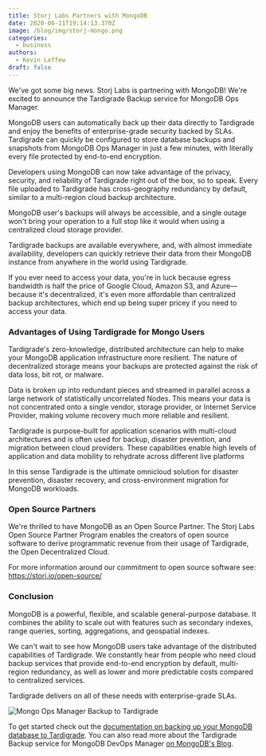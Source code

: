 ```yaml
---
title: Storj Labs Partners with MongoDB
date: 2020-06-11T19:14:13.370Z
image: /blog/img/storj-mongo.png
categories:
  - business
authors:
  - Kevin Leffew
draft: false
---
```

We've got some big news. Storj Labs is partnering with MongoDB! We're excited to announce the Tardigrade Backup service for MongoDB Ops Manager. 

MongoDB users can automatically back up their data directly to Tardigrade and enjoy the benefits of enterprise-grade security backed by SLAs. Tardigrade can quickly be configured to store database backups and snapshots from MongoDB Ops Manager in just a few minutes, with literally every file protected by end-to-end encryption. 

Developers using MongoDB can now take advantage of the privacy, security, and reliability of Tardigrade right out of the box, so to speak. Every file uploaded to Tardigrade has cross-geography redundancy by default, similar to a multi-region cloud backup architecture. 

MongoDB user's backups will always be accessible, and a single outage won't bring your operation to a full stop like it would when using a centralized cloud storage provider. 

Tardigrade backups are available everywhere, and, with almost immediate availability, developers can quickly retrieve their data from their MongoDB instance from anywhere in the world using Tardigrade. 

If you ever need to access your data, you're in luck because egress bandwidth is half the price of Google Cloud, Amazon S3, and Azure—because it's decentralized, it's even more affordable than centralized backup architectures, which end up being super pricey if you need to access your data. 

### Advantages of Using Tardigrade for Mongo Users

Tardigrade's zero-knowledge, distributed architecture can help to make your MongoDB application infrastructure more resilient. The nature of decentralized storage means your backups are protected against the risk of data loss, bit rot, or malware.

Data is broken up into redundant pieces and streamed in parallel across a large network of statistically uncorrelated Nodes. This means your data is not concentrated onto a single vendor, storage provider, or Internet Service Provider, making volume recovery much more reliable and resilient. 

Tardigrade is purpose-built for application scenarios with multi-cloud architectures and is often used for backup, disaster prevention, and migration between cloud providers. These capabilities enable high levels of application and data mobility to rehydrate across different live platforms

In this sense Tardigrade is the ultimate omnicloud solution for disaster prevention, disaster recovery, and cross-environment migration for MongoDB workloads.

### Open Source Partners

We're thrilled to have MongoDB as an Open Source Partner. The Storj Labs Open Source Partner Program enables the creators of open source software to derive programmatic revenue from their usage of Tardigrade, the Open Decentralized Cloud. 

For more information around our commitment to open source software see: <https://storj.io/open-source/>

### Conclusion

MongoDB is a powerful, flexible, and scalable general-purpose database. It combines the ability to scale out with features such as secondary indexes, range queries, sorting, aggregations, and geospatial indexes.

We can't wait to see how MongoDB users take advantage of the distributed capabilities of Tardigrade. We constantly hear from people who need cloud backup services that provide end-to-end encryption by default, multi-region redundancy, as well as lower and more predictable costs compared to centralized services.

Tardigrade delivers on all of these needs with enterprise-grade SLAs. 

![](/blog/img/mongo-ops-manager-backup-to-tardigrade.png "Mongo Ops Manager Backup to Tardigrade")

To get started check out the [documentation on backing up your MongoDB database to Tardigrade](https://documentation.tardigrade.io/how-tos/mongodb-ops-manager-backup). You can also read more about the Tardigrade Backup service for MongoDB DevOps Manager [on MongoDB's Blog](https://www.mongodb.com/blog/post/cloud-native-enterprise-data-management-tardigrade).